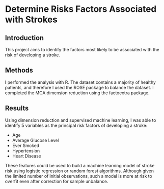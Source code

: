 # Determine Risks Factors Associated with Strokes

## Introduction

This project aims to identify the factors most likely to be associated with the risk of developing a stroke. 

## Methods

I performed the analysis with R. The dataset contains a majority of healthy patients, and therefore I used the ROSE package to balance the dataset. I completed the MCA dimension reduction using the factoextra package.

## Results

Using dimension reduction and supervised machine learning, I was able to identify 5 variables as the principal risk factors of developing a stroke:

* Age
* Average Glucose Level
* Ever Smoked
* Hypertension
* Heart Disease

These features could be used to build a machine learning model of stroke risk using logistic regression or random forest algorithms. Although given the limited number of initial observations, such a model is more at risk to overfit even after correction for sample unbalance.
